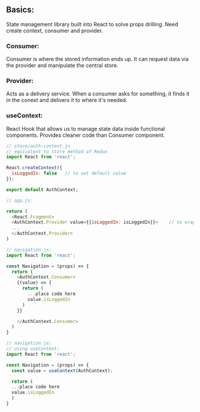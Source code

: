 ## Basics:
State management library built into React to solve props drilling. Need create context, consumer and provider.

### Consumer: 
Consumer is where the stored information ends up. It can request data via the provider and manipulate the central store.

### Provider:
Acts as a delivery service. When a consumer asks for something, it finds it in the conext and delivers it to where it's needed. 

### useContext:
React Hook that allows us to manage state data inside functional components. Provides cleaner code than Consumer component.


```javascript
// store/auth-context.js
// equivalent to store method of Redux
import React from 'react'; 

React.createContext({
  isLoggedIn: false   // to set default value
});

export default AuthContext; 
```

```javascript
// app.js:

return (
  <React.Fragment>
  <AuthContext.Provider value={{isLoggedIn: isLoggedIn}}>    // to wrap everything with AuthContext as it is needed everywhere 
  ...
  </AuthContext.Provider> 
)
```

```javascript
// navigation.js:
import React from 'react';

const Navigation = (props) => {
  return (
    <AuthContext.Consumer> 
    {(value) => {
      return (
        ...place code here
        value.isLoggedIn
      )
    }}

    </AuthContext.Consumer> 
  )
}
```

```javascript
// navigation.js:
// using useContext:
import React from 'react';

const Navigation = (props) => {
  const value = useContext(AuthContext);

  return (
  ...place code here
  value.isLoggedIn
  )
}

```
